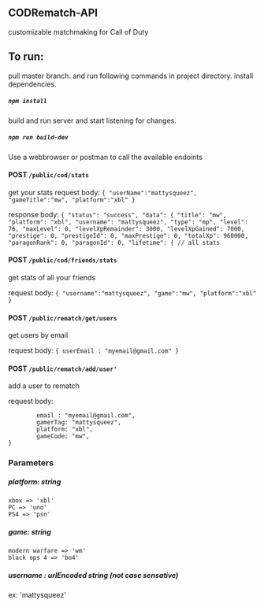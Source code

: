 ## CODRematch-API
customizable matchmaking for Call of Duty 


## To run: 
  pull master branch. and run following commands in project directory. 
install dependencies. 
##### `npm install`
build and run server and start listening for changes.
##### `npm run build-dev`



 Use a webbrowser or postman to call the available endoints

  #### POST `/public/cod/stats`
   get your stats
   request body: ```{
	"userName":"mattysqueez",
	"gameTitle":"mw",
	"platform":"xbl"
}```

response body: ```{
    "status": "success",
    "data": {
        "title": "mw",
        "platform": "xbl",
        "username": "mattysqueez",
        "type": "mp",
        "level": 76,
        "maxLevel": 0,
        "levelXpRemainder": 3000,
        "levelXpGained": 7000,
        "prestige": 0,
        "prestigeId": 0,
        "maxPrestige": 0,
        "totalXp": 960000,
        "paragonRank": 0,
        "paragonId": 0,
        "lifetime": { // all stats```
	
	
#### POST `/public/cod/friends/stats`

get stats of all your friends

request body: ```{
	"username":"mattysqueez",
	"game":"mw",
	"platform":"xbl"
}```



#### POST `/public/rematch/get/users`
get users by email

request body: ```{
	userEmail : "myemail@gmail.com"
}```


#### POST `/public/rematch/add/user'`
add a user to rematch

request body: 
``` {
        email : "myemail@gmail.com", 
        gamerTag: "mattysqueez",
        platform: "xbl",
        gameCode: "mw",
}
```


### Parameters
##### platform: string
```
xbox => 'xbl'
PC => 'uno'
PS4 => 'psn'
```
##### game: string
```
modern warfare => 'wm'
black ops 4 => 'bo4'
```

##### username : urlEncoded string (not case sensative)
ex: 'mattysqueez'
